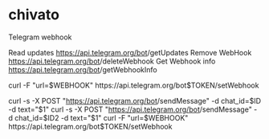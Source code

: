 # chivato
Telegram webhook

Read updates
https://api.telegram.org/bot<api>/getUpdates
Remove WebHook
https://api.telegram.org/bot<api>/deleteWebhook
Get Webhook info
https://api.telegram.org/bot<api>/getWebhookInfo

curl -F "url=$WEBHOOK"  https://api.telegram.org/bot$TOKEN/setWebhook

curl -s -X POST "https://api.telegram.org/bot<api>/sendMessage" -d chat_id=$ID -d text="$1"
curl -s -X POST "https://api.telegram.org/bot<api>/sendMessage" -d chat_id=$ID2 -d text="$1"
curl -F "url=$WEBHOOK"  https://api.telegram.org/bot$TOKEN/setWebhook
